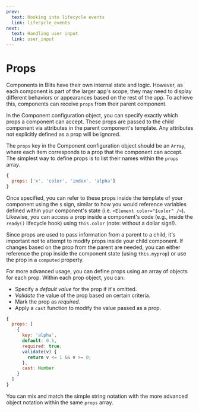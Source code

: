 ```yaml
---
prev:
  text: Hooking into lifecycle events
  link: lifecycle_events
next:
  text: Handling user input
  link: user_input
---
```


# Props

Components in Blits have their own internal state and logic. However, as each component is part of the larger app's scope, they may need to display different behaviors or appearances based on the rest of the app. To achieve this, components can receive `props` from their parent component.

In the Component configuration object, you can specify exactly which props a component can accept. These props are passed to the child component via attributes in the parent component's template. Any attributes not explicitly defined as a prop will be ignored.

The `props` key in the Component configuration object should be an `Array`, where each item corresponds to a prop that the component can accept. The simplest way to define props is to list their names within the `props` array.

```javascript
{
  props: ['x', 'color', 'index', 'alpha']
}
```

Once specified, you can refer to these props inside the template of your component using the `$` sign, similar to how you would reference variables defined within your component's state (i.e. `<Element color="$color" />`). Likewise, you can access a prop inside a component's code (e.g., inside the `ready()` lifecycle hook) using `this.color` (note: without a dollar sign!).

Since props are used to pass information from a parent to a child, it's important not to attempt to modify props inside your child component. If changes based on the prop from the parent are needed, you can either reference the prop inside the component state (using `this.myprop`) or use the prop in a `computed` property.

For more advanced usage, you can define props using an array of objects for each prop. Within each prop object, you can:

- Specify a _default value_ for the prop if it's omitted.
- _Validate_ the value of the prop based on certain criteria.
- Mark the prop as _required_.
- Apply a `cast` function to modify the value passed as a prop.

```javascript
{
  props: [
    {
      key: 'alpha',
      default: 0.5,
      required: true,
      validate(v) {
        return v <= 1 && v >= 0;
      },
      cast: Number
    }
  ]
}
```

You can mix and match the simple string notation with the more advanced object notation within the same `props` array.
